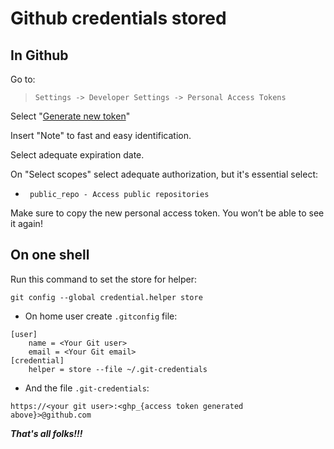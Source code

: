 # Github credentials stored

## In Github

Go to:

> `Settings -> Developer Settings -> Personal Access Tokens`

Select "[Generate new token](https://github.com/settings/tokens/new)"

Insert "Note" to fast and easy identification.

Select adequate expiration date.

On "Select scopes" select adequate authorization, but it's essential select:

- ` public_repo - Access public repositories`

Make sure to copy the new personal access token. You won’t be able to see it again!

## On one shell

Run this command to set the store for helper:

```shell
git config --global credential.helper store
```

- On home user create `.gitconfig` file:

```
[user]
	name = <Your Git user>
	email = <Your Git email>
[credential]
	helper = store --file ~/.git-credentials
```

- And the file `.git-credentials`:

```
https://<your git user>:<ghp_{access token generated above}>@github.com
```

***That's all folks!!!***